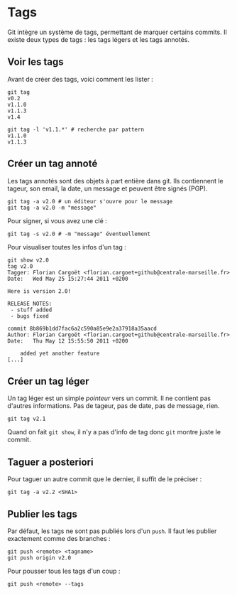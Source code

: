 Tags
====
Git intègre un système de tags, permettant de marquer certains commits.
Il existe deux types de tags : les tags légers et les tags annotés. 

Voir les tags
-------------
Avant de créer des tags, voici comment les lister :

    git tag
    v0.2
    v1.1.0
    v1.1.3
    v1.4

    git tag -l 'v1.1.*' # recherche par pattern
    v1.1.0
    v1.1.3


Créer un tag annoté
-------------------
Les tags annotés sont des objets à part entière dans git. Ils contiennent le tageur, son email, la date, un message et peuvent être signés (PGP).

    git tag -a v2.0 # un éditeur s'ouvre pour le message
    git tag -a v2.0 -m "message"

Pour signer, si vous avez une clé : 

    git tag -s v2.0 # -m "message" éventuellement

Pour visualiser toutes les infos d'un tag :

    git show v2.0
    tag v2.0
    Tagger: Florian Cargoët <florian.cargoet+github@centrale-marseille.fr>
    Date:   Wed May 25 15:27:44 2011 +0200
    
    Here is version 2.0!
    
    RELEASE NOTES:
     - stuff added
     - bugs fixed
    
    commit 8b869b1dd7fac6a2c590a85e9e2a37918a35aacd
    Author: Florian Cargoët <florian.cargoet+github@centrale-marseille.fr>
    Date:   Thu May 12 15:55:50 2011 +0200
    
        added yet another feature
    [...]


Créer un tag léger
------------------
Un tag léger est un simple _pointeur_ vers un commit. Il ne contient pas d'autres informations. Pas de tageur, pas de date, pas de message, rien.

    git tag v2.1

Quand on fait `git show`, il n'y a pas d'info de tag donc `git` montre juste le commit.

Taguer a posteriori
-------------------

Pour taguer un autre commit que le dernier, il suffit de le préciser :

    git tag -a v2.2 <SHA1>

Publier les tags
----------------
Par défaut, les tags ne sont pas publiés lors d'un `push`. Il faut les publier exactement comme des branches :

    git push <remote> <tagname>
    git push origin v2.0

Pour pousser tous les tags d'un coup :

    git push <remote> --tags
